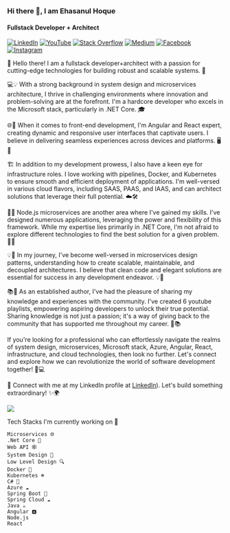 ### Hi there 👋, I am Ehasanul Hoque
####  Fullstack Developer + Architect
[![LinkedIn](https://img.shields.io/badge/LinkedIn-%230077B5.svg?logo=linkedin&logoColor=white)](https://linkedin.com/in/ehasanulhoque)  [![YouTube](https://img.shields.io/badge/YouTube-%23FF0000.svg?logo=YouTube&logoColor=white)](https://youtube.com/@ehasanulhoque7410) [![Stack Overflow](https://img.shields.io/badge/-Stackoverflow-FE7A16?logo=stack-overflow&logoColor=white)](https://stackoverflow.com/users/5257222/ehasanul-hoque) [![Medium](https://img.shields.io/badge/Medium-12100E?logo=medium&logoColor=white)](https://medium.com/@ehasnul.haque) [![Facebook](https://img.shields.io/badge/Facebook-%231877F2.svg?logo=Facebook&logoColor=white)](https://facebook.com/ehasnul.haque) [![Instagram](https://img.shields.io/badge/Instagram-%23E4405F.svg?logo=Instagram&logoColor=white)](https://instagram.com/ehasnul.haque)


👋 Hello there! I am a fullstack developer+architect with a passion for cutting-edge technologies for building robust and scalable systems. 🚀

💻💡 With a strong background in system design and microservices architecture, I thrive in challenging environments where innovation and problem-solving are at the forefront. I'm a hardcore developer who excels in the Microsoft stack, particularly in .NET Core. 🎓

🌐🏢 When it comes to front-end development, I'm  Angular and React expert, creating dynamic and responsive user interfaces that captivate users. I believe in delivering seamless experiences across devices and platforms. 🖥️📱

🏗️ In addition to my development prowess, I also have a keen eye for infrastructure roles. I love working with pipelines, Docker, and Kubernetes to ensure smooth and efficient deployment of applications. I'm well-versed in various cloud flavors, including SAAS, PAAS, and IAAS, and can architect solutions that leverage their full potential. ☁️🛠️

🌱🔧 Node.js microservices are another area where I've gained my skills. I've designed numerous applications, leveraging the power and flexibility of this framework. While my expertise lies primarily in .NET Core, I'm not afraid to explore different technologies to find the best solution for a given problem. 🌱🔧

💡💼 In my journey, I've become well-versed in microservices design patterns, understanding how to create scalable, maintainable, and decoupled architectures. I believe that clean code and elegant solutions are essential for success in any development endeavor. 💡💼

📚🎥 As an established author, I've had the pleasure of sharing my knowledge and experiences with the community. I've  created 6 youtube playlists, empowering aspiring developers to unlock their true potential. Sharing knowledge is not just a passion; it's a way of giving back to the community that has supported me throughout my career. 🌟📚

If you're looking for a professional who can effortlessly navigate the realms of system design, microservices, Microsoft stack, Azure, Angular, React, infrastructure, and cloud technologies, then look no further. Let's connect and explore how we can revolutionize the world of software development together! 🚀💻

📧 Connect with me at my LinkedIn profile at [LinkedIn](https://www.linkedin.com/in/ehasanulhoque/)). Let's build something extraordinary! ✨🌍



![](https://komarev.com/ghpvc/?username=Ehasaniceiu04&label=PROFILE+VIEWS)

Tech Stacks I'm currently working on 🔭

    Microservices 🌐    
    .Net Core 🎯
    Web API 🕸️
    System Design 📐
    Low Level Design 🔍
    Docker 🐳
    Kubernetes ☸️
    C# 🌟
    Azure ☁️
    Spring Boot 🌸
    Spring Cloud ☁️
    Java ☕️
    Angular 🅰️
    Node.js
    React
